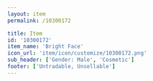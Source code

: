 ```yaml
---
layout: item
permalink: /10300172

title: Item
id: '10300172'
item_name: 'Bright Face'
icon_url: 'item/icon/customize/10300172.png'
sub_header: ['Gender: Male', 'Cosmetic']
footer: ['Untradable, Unsellable']
---
```

